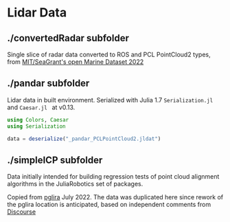 # Lidar Data

## ./convertedRadar subfolder

Single slice of radar data converted to ROS and PCL PointCloud2 types, from [MIT/SeaGrant's open Marine Dataset 2022](https://seagrant.mit.edu/auvlab-datasets-marine-perception-1/)

## ./pandar subfolder

Lidar data in built environment.  Serialized with Julia 1.7 `Serialization.jl` and `Caesar.jl ` at v0.13.
```julia
using Colors, Caesar
using Serialization

data = deserialize("_pandar_PCLPointCloud2.jldat")
```

## ./simpleICP subfolder

Data initially intended for building regression tests of point cloud alignment algorithms in the JuliaRobotics set of packages.

Copied from [pglira](https://github.com/pglira/simpleICP) July 2022.  The data was duplicated here since rework of the pglira location is anticipated, based on independent comments from [Discourse](https://discourse.julialang.org/t/any-packages-for-point-cloud-registration/54679/3)
